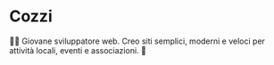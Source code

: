 # Cozzi
👨‍💻 Giovane sviluppatore web. Creo siti semplici, moderni e veloci per attività locali, eventi e associazioni. 🚀
